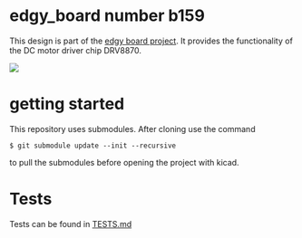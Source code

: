 # edgy_board number b159
This design is part of the [edgy board project](https://github.com/skunkforce/edgy_boards). It provides the functionality of the DC motor driver chip DRV8870.

![](/board/board.png)

# getting started
This repository uses submodules. After cloning use the command 

```$ git submodule update --init --recursive```

to pull the submodules before opening the project with kicad. 

# Tests
Tests can be found in [TESTS.md](TESTS.md)

